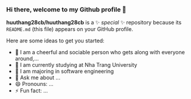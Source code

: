 ### Hi there, welcome to my Github profile 👋


**huuthang28cb/huuthang28cb** is a ✨ _special_ ✨ repository because its `README.md` (this file) appears on your GitHub profile.

Here are some ideas to get you started:

- 🌱 I am a cheerful and sociable person who gets along with everyone around,...
- 👯 I am currently studying at Nha Trang University
- 🤔 I am majoring in software engineering
- 💬 Ask me about ...
- 😄 Pronouns: ...
- ⚡ Fun fact: ...

